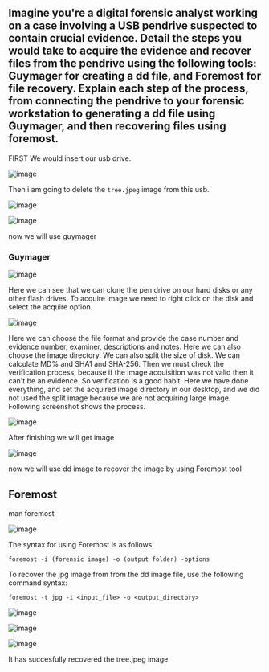 ## Imagine you're a digital forensic analyst working on a case involving a USB pendrive suspected to contain crucial evidence. Detail the steps you would take to acquire the evidence and recover files from the pendrive using the following tools: Guymager for creating a dd file, and Foremost for file recovery. Explain each step of the process, from connecting the pendrive to your forensic workstation to generating a dd file using Guymager, and then recovering files using foremost.

FIRST We would insert our usb drive.

![image](https://github.com/RahulMMenon011/Cyber_Forensics/assets/140642506/79f2ca85-e615-4e69-9571-957536a3d784)

Then i am going to delete the `tree.jpeg` image from this usb.

![image](https://github.com/RahulMMenon011/Cyber_Forensics/assets/140642506/92dabdc0-2a2b-4f4b-b948-e69b6eb9decd)

![image](https://github.com/RahulMMenon011/Cyber_Forensics/assets/140642506/167d6e5b-7ed2-4ec5-a260-cb1d46166c64)

now we will use guymager

### Guymager 

![image](https://github.com/RahulMMenon011/Cyber_Forensics/assets/140642506/e17f3c8f-4f70-46d8-a1cb-b0b6e0f296d1)

Here we can see that we can clone the pen drive on our hard disks or any other flash drives. To acquire image we need to right click on the disk and select the acquire option.

![image](https://github.com/RahulMMenon011/Cyber_Forensics/assets/140642506/d11635a8-dfa1-4bf9-875f-5fca6f063f4e)

Here we can choose the file format and provide the case number and evidence number, examiner, descriptions and notes. Here we can also choose the image directory. We can also split the size of disk. We can calculate MD% and SHA1 and SHA-256. Then we must check the verification process, because if the image acquisition was not valid then it can't be an evidence. So verification is a good habit. Here we have done everything, and set the acquired image directory in our desktop, and we did not used the split image because we are not acquiring large image. Following screenshot shows the process.

![image](https://github.com/RahulMMenon011/Cyber_Forensics/assets/140642506/8f7d5912-6ccc-426b-ba80-31e8c7f42ac9)

After finishing we will get image

![image](https://github.com/RahulMMenon011/Cyber_Forensics/assets/140642506/623e7b32-9829-4c5d-a4ce-e54d5a619f74)

now we will use dd image to recover the image by using Foremost tool

## Foremost

man foremost

![image](https://github.com/RahulMMenon011/Cyber_Forensics/assets/140642506/be96a81a-92f4-4a3b-ab39-69f2b24c97ea)

The syntax for using Foremost is as follows:

`foremost -i (forensic image) -o (output folder) -options`

To recover the jpg image from from the dd image file, use the following command syntax:

`foremost -t jpg -i <input_file> -o <output_directory>`

![image](https://github.com/RahulMMenon011/Cyber_Forensics/assets/140642506/328fb5f1-62fa-48c0-89e8-34d1224245e6)

![image](https://github.com/RahulMMenon011/Cyber_Forensics/assets/140642506/9302b528-3496-4f53-9ef1-5803987ff1bd)

![image](https://github.com/RahulMMenon011/Cyber_Forensics/assets/140642506/d7e7ffc3-4981-4818-b110-5930ec0b8ae7)

It has succesfully recovered the tree.jpeg image


